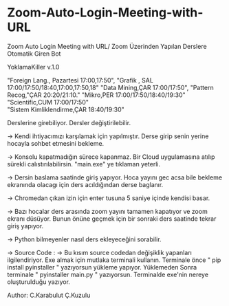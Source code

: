 # Zoom-Auto-Login-Meeting-with-URL
Zoom Auto Login Meeting with URL/ Zoom Üzerinden Yapılan Derslere Otomatik Giren Bot 

YoklamaKiller v.1.0

"Foreign Lang., Pazartesi 17:00,17:50",
"Grafik , SAL 17:00/17:50/18:40,17:00,17:50,18"
"Data Mining,ÇAR 17:00/17:50",
"Pattern Recog,"ÇAR 20:20/21:10."
"Mikro,PER 17:00/17:50/18:40/19:30"     
"Scientific,CUM 17:00/17:50"     
"Sistem Kimliklendirme,ÇAR 18:40/19:30" 

Derslerine girebiliyor. Dersler değiştirilebilir.

-> Kendi ihtiyacımızı karşılamak için yapılmıştır. Derse girip senin yerine hocayla sohbet etmesini bekleme.

-> Konsolu kapatmadığın sürece kapanmaz. Bir Cloud uygulamasına atılıp sürekli calıstırılabilirsin. "main.exe" ye tıklaman yeterli.

-> Dersin baslama saatinde giriş yapıyor. Hoca yayını gec acsa bile bekleme ekranında olacagı için ders acıldığından derse baglanır.

-> Chromedan çıkan izin için enter tusuna 5 saniye içinde kendisi basar.

-> Bazı hocalar ders arasında zoom yayını tamamen kapatıyor ve zoom ekranı düsüyor. Bunun önüne geçmek için bir sonraki ders saatinde tekrar giriş yapıyor.

-> Python bilmeyenler nasıl ders ekleyeceğini sorabilir. 

-> Source Code : 
  -> Bu kısım source codedan değişiklik yapanları ilgilendiriyor. Exe almak için mutlaka terminali kullanın. 
	Terminale önce " pip install pyinstaller " yazıyorsun yükleme yapıyor.
	Yüklemeden Sonra terminale " pyinstaller main.py " yazıyorsun. Terminalde exe'nin nereye oluşturulduğu yazıyor.

Author:
C.Karabulut 
Ç.Kuzulu
